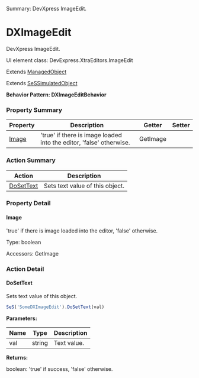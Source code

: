 Summary: DevXpress ImageEdit.

# DXImageEdit

DevXpress ImageEdit.
 
UI element class: DevExpress.XtraEditors.ImageEdit

Extends [ManagedObject](ManagedObject.md)

Extends [SeSSimulatedObject](SeSSimulatedObject.md)





**Behavior Pattern: DXImageEditBehavior**


<!-- ============================== property summary ========================== -->

  

### Property Summary

| **Property** | **Description** | **Getter** | **Setter** |
| ------------ | --------------- | ---------- | ---------- |
| [Image](#image) | 'true' if there is image loaded into the editor, 'false' otherwise. | GetImage |  |



  
<!-- ============================== action summary ========================== -->



### Action Summary

|  **Action** | **Description** | 
| ----------- | --------------- |
|  [DoSetText](#dosettext) | Sets text value of this object. |




<!-- ============================== property detail ========================== -->
  
### Property Detail
    
<a name="Image"></a>
#### Image


'true' if there is image loaded into the editor, 'false' otherwise.

      
  
      
Type: boolean
      
      
Accessors: GetImage
      
    
  
  
<!-- ============================== action detail ========================== -->
  
### Action Detail
    
<a name="DoSetText"></a>    
#### DoSetText

Sets text value of this object.

```javascript
SeS('SomeDXImageEdit').DoSetText(val)
```


**Parameters:**

|  **Name** | **Type** | **Description** |
| ---------- | -------- | --------------- |
| val | string |  Text value. |




**Returns:**

boolean: 'true' if success, 'false' otherwise.



<a name="see.also.dximageedit.dosettext"></a>

  

